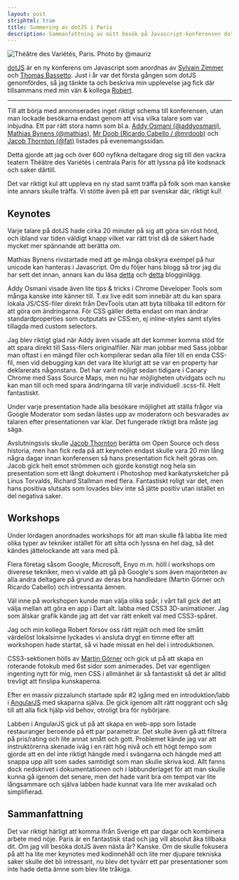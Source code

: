 ```yaml
---
layout: post
striphtml: true
title: Summering av dotJS i Paris
description: Sammanfattning av mitt besök på Javascript-konferensen dotJS i Paris
---
```


![Théâtre des Variétés, Paris. Photo by @mauriz](http://svay.com/photos/2012-11-30_dotjs/conference/2012-11-30_10-17-17.jpg)

[dotJS](http://dotjs.eu/) är en ny konferens om Javascript som anordnas av [Sylvain Zimmer](http://twitter.com/sylvinus) och [Thomas Bassetto](http://twitter.com/tbassetto). Just i år var det första gången som dotJS genomfördes, så jag tänkte ta och beskriva min upplevelse jag fick där tillsammans med min vän & kollega [Robert](http://twitter.com/rhubinette). 

---

Till att börja med annonserades inget riktigt schema till konferensen, utan man lockade besökarna endast genom att visa vilka talare som var inbjudna. Ett par rätt stora namn som bl.a. [Addy Osmani (@addyosmani)](http://twitter.com/addyosmani), [Mathias Bynens (@mathias)](http://twitter.com/mathias), [Mr Doob (Ricardo Cabello / @mrdoob)](http://twitter.com/mrdoob) och [Jacob Thornton (@fat)](http://twitter.com/fat) listades på evenemangssidan. 

Detta gjorde att jag och över 600 nyfikna deltagare drog sig till den vackra teatern Théâtre des Variétés i centrala Paris för att lyssna på lite kodsnack och saker därtill.

Det var riktigt kul att uppleva en ny stad samt träffa på folk som man kanske inte annars skulle träffa. Vi stötte även på ett par svenskar där, riktigt kul! 

## Keynotes

Varje talare på dotJS hade cirka 20 minuter på sig att göra sin röst hörd, och ibland var tiden väldigt knapp vilket var rätt trist då de säkert hade mycket mer spännande att berätta om.  

Mathias Bynens rivstartade med att ge många obskyra exempel på hur unicode kan hanteras i Javascript. Om du följer hans blogg så tror jag du har sett det innan, annars kan du läsa [detta](http://mathiasbynens.be/notes/javascript-properties) och [detta](http://mathiasbynens.be/notes/javascript-identifiers) blogginlägg.

Addy Osmani visade även lite tips & tricks i Chrome Developer Tools som många kanske inte känner till. T.ex live edit som innebär att du kan spara lokala JS/CSS-filer direkt från DevTools utan att byta tillbaka till editorn för att göra om ändringarna. För CSS gäller detta endast om man ändrar standardproperties som outputats av CSS:en, ej inline-styles samt styles tillagda med custom selectors. 

Jag blev riktigt glad när Addy även visade att det kommer komma stöd för att spara direkt till Sass-filers originalfiler. När man jobbar med Sass jobbar man oftast i en mängd filer och kompilerar sedan alla filer till en enda CSS-fil, men vid debugging kan det vara lite klurigt att se var en property har deklarerats någonstans. Det har varit möjligt sedan tidigare i Canary Chrome med Sass Source Maps, men nu har möjligheten utvidgats och nu kan man till och med spara ändringarna till varje individuell .scss-fil. Helt fantastiskt.     

Under varje presentation hade alla besökare möjlighet att ställa frågor via Google Moderator som sedan lästes upp av moderatorn och besvarades av talaren efter presentationen var klar. Det fungerade riktigt bra måste jag säga.

Avslutningsvis skulle [Jacob Thornton](@fat) berätta om Open Source och dess historia, men han fick reda på att keynoten endast skulle vara 20 min lång några dagar innan konferensen så hans presentation fick helt göras om. Jacob gick helt emot strömmen och gjorde konstigt nog hela sin presentation som ett långt dokument i Photoshop med karikatyrsketcher på Linus Torvalds, Richard Stallman med flera. Fantastiskt roligt var det, men hans positiva slutsats som lovades blev inte så jätte positiv utan istället en del negativa saker.

## Workshops

Under lördagen anordnades workshops för att man skulle få labba lite med olika typer av tekniker istället för att sitta och lyssna en hel dag, så det kändes jättelockande att vara med på. 

Flera företag såsom Google, Microsoft, Enyo m.m. höll i workshops om diverese tekniker, men vi valde att gå på Google's som även majoriteten av alla andra deltagare på grund av deras bra handledare (Martin Görner och Ricardo Cabello) och intressanta ämnen.

Väl inne på workshopen kunde man välja olika spår, i vårt fall gick det att välja mellan att göra en app i Dart alt. labba med CSS3 3D-animationer. Jag som älskar grafik kände jag att det var rätt enkelt val med CSS3-spåret.

Jag och min kollega Robert försov oss rätt rejält och med lite smått värdelöst lokalsinne lyckades vi ansluta drygt en timme efter att workshopen hade startat, så vi hade missat en hel del i introduktionen. 

CSS3-sektionen hölls av [Martin Görner](http://twitter.com/martingorner) och gick ut på att skapa en roterande fotokub med 6st sidor som animerades. Det var egentligen ingenting nytt för mig, men CSS i allmänhet är så fantastiskt så det är alltid trevligt att finslipa kunskaperna.

Efter en massiv pizzalunch startade spår #2 igång med en introduktion/labb i [AngularJS](https://github.com/angular/angular.js) med skaparna själva. De gick igenom allt rätt noggrant och såg till att alla fick hjälp vid behov, otroligt bra för nybörjare.

Labben i AngularJS gick ut på att skapa en web-app som listade restauranger beroende på ett par parametrar. Det skulle även gå att filtrera på pris/rating och lite annat smått och gott. Problemet kände jag var att instruktörerna skenade iväg i en rätt hög nivå och ett högt tempo som gjorde att en del inte riktigt hängde med i svängarna och hängde med att snappa upp allt som sades samtidigt som man skulle skriva kod. Allt fanns dock nedskrivet i dokumentationen och i labbunderlaget för att man skulle kunna gå igenom det senare, men det hade varit bra om tempot var lite långsammare och själva labben hade kunnat vara lite mer avskalad och simplifierad. 

## Sammanfattning

Det var riktigt härligt att komma ifrån Sverige ett par dagar och kombinera arbete med nöje. Paris är en fantastisk stad och jag vill absolut åka tillbaka dit. Om jag vill besöka dotJS även nästa år? Kanske. Om de skulle fokusera på att ha lite mer keynotes med kodinnehåll och lite mer djupare tekniska saker skulle det bli intressant, nu blev det tyvärr ett par presentationer som inte hade detta ämne som blev lite tråkiga. 